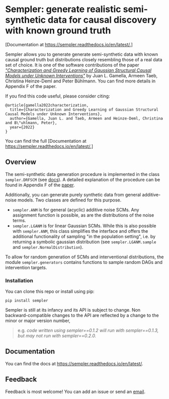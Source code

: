# Sempler: generate realistic semi-synthetic data for causal discovery with known ground truth

[Documentation at https://sempler.readthedocs.io/en/latest/.]

Sempler allows you to generate generate semi-synthetic data with known causal ground truth but distributions closely resembling those of a real data set of choice. It is one of the software contributions of the paper [*"Characterization and Greedy Learning of Gaussian Structural Causal Models under Unknown Interventions"*](<TODO: arxiv link>) by Juan L. Gamella, Armeen Taeb, Christina Heinze-Deml and Peter Bühlmann. You can find more details in Appendix F of the paper.

If you find this code useful, please consider citing:

```
@article{gamella2022characterization,
  title={Characterization and Greedy Learning of Gaussian Structural Causal Models under Unknown Interventions},
  author={Gamella, Juan L. and Taeb, Armeen and Heinze-Deml, Christina and B\"uhlmann, Peter},
  year={2022}
}
```

You can find the full [Documentation at https://sempler.readthedocs.io/en/latest/.]

## Overview

The semi-synthetic data generation procedure is implemented in the class `sempler.DRFSCM` (see [docs](https://sempler.readthedocs.io/en/latest/.)). A detailed explanation of the procedure can be found in Appendix F of the [paper](<TODO: arxiv link>).

Additionally, you can generate purely synthetic data from general additive-noise models. Two classes are defined for this purpose.

- `sempler.ANM` is for general (acyclic) additive noise SCMs. Any assignment function is possible, as are the distributions of the noise terms.
- `sempler.LGANM` is for linear Gaussian SCMs. While this is also possible with `sempler.ANM`, this class simplifies the interface and offers the additional functionality of sampling "in the population setting", i.e. by returning a symbolic gaussian distribution (see `sempler.LGANM.sample` and `sempler.NormalDistribution`).

To allow for random generation of SCMs and interventional distributions, the module `sempler.generators` contains functions to sample random DAGs and intervention targets.

### Installation
You can clone this repo or install using pip:
```
pip install sempler
```

Sempler is still at its infancy and its API is subject to change. Non backward-compatible changes to the API are reflected by a change to the minor or major version number,

> e.g. *code written using sempler==0.1.2 will run with sempler==0.1.3, but may not run with sempler==0.2.0.*

## Documentation

You can find the docs at https://sempler.readthedocs.io/en/latest/.
  
## Feedback

Feedback is most welcome! You can add an issue  or send an [email](mailto:juan.gamella@stat.math.ethz.ch>).
